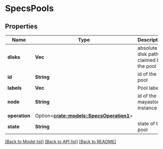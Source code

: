 # SpecsPools

## Properties

Name | Type | Description | Notes
------------ | ------------- | ------------- | -------------
**disks** | **Vec<String>** | absolute disk paths claimed by the pool | 
**id** | **String** | id of the pool | 
**labels** | **Vec<String>** | Pool labels. | 
**node** | **String** | id of the mayastor instance | 
**operation** | Option<[**crate::models::SpecsOperation1**](Specs_operation_1.md)> |  | [optional]
**state** | **String** | state of the pool | 

[[Back to Model list]](../README.md#documentation-for-models) [[Back to API list]](../README.md#documentation-for-api-endpoints) [[Back to README]](../README.md)


